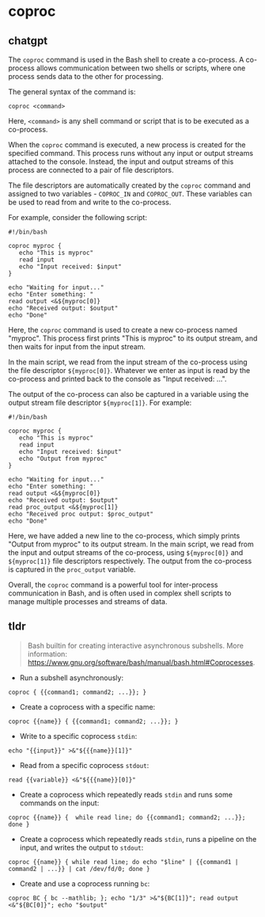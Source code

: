 # coproc 
## chatgpt 
The `coproc` command is used in the Bash shell to create a co-process. A co-process allows communication between two shells or scripts, where one process sends data to the other for processing. 

The general syntax of the command is:

```
coproc <command>
```

Here, `<command>` is any shell command or script that is to be executed as a co-process.

When the `coproc` command is executed, a new process is created for the specified command. This process runs without any input or output streams attached to the console. Instead, the input and output streams of this process are connected to a pair of file descriptors.

The file descriptors are automatically created by the `coproc` command and assigned to two variables - `COPROC_IN` and `COPROC_OUT`. These variables can be used to read from and write to the co-process.

For example, consider the following script:

```
#!/bin/bash

coproc myproc {
   echo "This is myproc"
   read input
   echo "Input received: $input"
}

echo "Waiting for input..."
echo "Enter something: "
read output <&${myproc[0]}
echo "Received output: $output"
echo "Done"
```

Here, the `coproc` command is used to create a new co-process named "myproc". This process first prints "This is myproc" to its output stream, and then waits for input from the input stream.

In the main script, we read from the input stream of the co-process using the file descriptor `${myproc[0]}`. Whatever we enter as input is read by the co-process and printed back to the console as "Input received: ...".

The output of the co-process can also be captured in a variable using the output stream file descriptor `${myproc[1]}`. For example:

```
#!/bin/bash

coproc myproc {
   echo "This is myproc"
   read input
   echo "Input received: $input"
   echo "Output from myproc"
}

echo "Waiting for input..."
echo "Enter something: "
read output <&${myproc[0]}
echo "Received output: $output"
read proc_output <&${myproc[1]}
echo "Received proc output: $proc_output"
echo "Done"
```

Here, we have added a new line to the co-process, which simply prints "Output from myproc" to its output stream. In the main script, we read from the input and output streams of the co-process, using `${myproc[0]}` and `${myproc[1]}` file descriptors respectively. The output from the co-process is captured in the `proc_output` variable.

Overall, the `coproc` command is a powerful tool for inter-process communication in Bash, and is often used in complex shell scripts to manage multiple processes and streams of data. 

## tldr 
 
> Bash builtin for creating interactive asynchronous subshells.
> More information: <https://www.gnu.org/software/bash/manual/bash.html#Coprocesses>.

- Run a subshell asynchronously:

`coproc { {{command1; command2; ...}}; }`

- Create a coprocess with a specific name:

`coproc {{name}} { {{command1; command2; ...}}; }`

- Write to a specific coprocess `stdin`:

`echo "{{input}}" >&"${{{name}}[1]}"`

- Read from a specific coprocess `stdout`:

`read {{variable}} <&"${{{name}}[0]}"`

- Create a coprocess which repeatedly reads `stdin` and runs some commands on the input:

`coproc {{name}} {  while read line; do {{command1; command2; ...}}; done }`

- Create a coprocess which repeatedly reads `stdin`, runs a pipeline on the input, and writes the output to `stdout`:

`coproc {{name}} { while read line; do echo "$line" | {{command1 | command2 | ...}} | cat /dev/fd/0; done }`

- Create and use a coprocess running `bc`:

`coproc BC { bc --mathlib; }; echo "1/3" >&"${BC[1]}"; read output <&"${BC[0]}"; echo "$output"`
